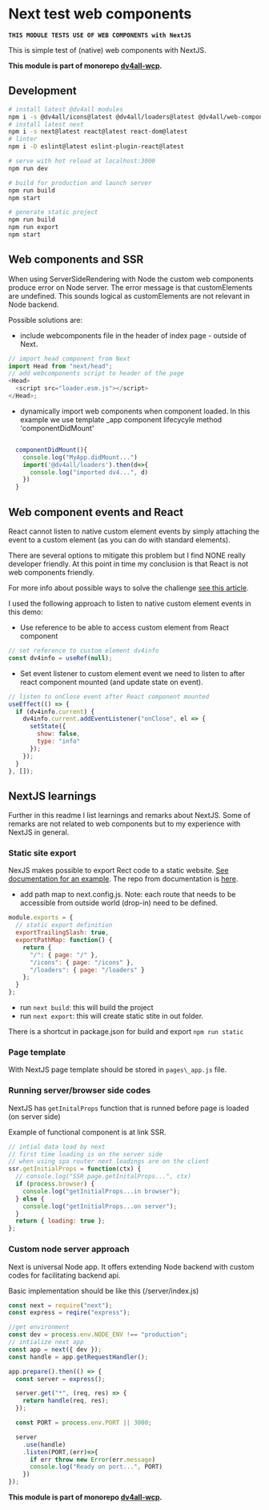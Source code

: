 # Next test web components

**`THIS MODULE TESTS USE OF WEB COMPONENTS with NextJS`**

This is simple test of (native) web components with NextJS.

**This module is part of monorepo [dv4all-wcp](https://github.com/dmijatovic/dv4all-wcp).**

## Development

```bash
# install latest @dv4all modules
npm i -s @dv4all/icons@latest @dv4all/loaders@latest @dv4all/web-components@latest
# install latest next
npm i -s next@latest react@latest react-dom@latest
# linter
npm i -D eslint@latest eslint-plugin-react@latest

# serve with hot reload at localhost:3000
npm run dev

# build for production and launch server
npm run build
npm start

# generate static project
npm run build
npm run export
npm start

```

## Web components and SSR

When using ServerSideRendering with Node the custom web components produce error on Node server. The error message is that customElements are undefined.
This sounds logical as customElements are not relevant in Node backend.

Possible solutions are:

- include webcomponents file in the header of index page - outside of Next.

```javascript
// import head component from Next
import Head from "next/head";
// add webcomponents script to header of the page
<Head>
  <script src="loader.esm.js"></script>
</Head>;
```

- dynamically import web components when component loaded. In this example we use template \_app component lifecycyle method 'componentDidMount'

```javascript

  componentDidMount(){
    console.log("MyApp.didMount...")
    import('@dv4all/loaders').then(d=>{
      console.log("imported dv4...", d)
    })
  }

```

## Web component events and React

React cannot listen to native custom element events by simply attaching the event to a custom element (as you can do with standard elements).

There are several options to mitigate this problem but I find NONE really developer friendly. At this point in time my conclusion is that React is not web components friendly.

For more info about possible ways to solve the challenge [see this article](https://coryrylan.com/blog/using-web-components-in-react).

I used the following approach to listen to native custom element events in this demo:

- Use reference to be able to access custom element from React component

```javascript
// set reference to custom element dv4info
const dv4info = useRef(null);
```

- Set event listener to custom element event we need to listen to after react component mounted (and update state on event).

```javascript
// listen to onClose event after React component mounted
useEffect(() => {
  if (dv4info.current) {
    dv4info.current.addEventListener("onClose", el => {
      setState({
        show: false,
        type: "info"
      });
    });
  }
}, []);
```

## NextJS learnings

Further in this readme I list learnings and remarks about NextJS. Some of remarks are not related to web components but to my experience with NextJS in general.

### Static site export

NexJS makes possible to export Rect code to a static website. [See documentation for an example](https://nextjs.org/learn/excel/static-html-export).
The repo from documentation is [here](https://github.com/zeit/next-learn-demo/tree/master/E1-static-export).

- add path map to next.config.js. Note: each route that needs to be accessible from outside world (drop-in) need to be defined.

```javascript
module.exports = {
  // static export definition
  exportTrailingSlash: true,
  exportPathMap: function() {
    return {
      "/": { page: "/" },
      "/icons": { page: "/icons" },
      "/loaders": { page: "/loaders" }
    };
  }
};
```

- run `next build`: this will build the project
- run `next export`: this will create static stite in out folder.

There is a shortcut in package.json for build and export `npm run static`

### Page template

With NextJS page template should be stored in `pages\_app.js` file.

### Running server/browser side codes

NextJS has `getInitalProps` function that is runned before page is loaded (on server side)

Example of functional component is at link SSR.

```javascript
// intial data load by next
// first time loading is on the server side
// when using spa router next loadings are on the client
ssr.getInitialProps = function(ctx) {
  // console.log("SSR page.getInitalProps...", ctx)
  if (process.browser) {
    console.log("getInitialProps...in browser");
  } else {
    console.log("getInitialProps...on server");
  }
  return { loading: true };
};
```

### Custom node server approach

Next is universal Node app. It offers extending Node backend with custom codes for facilitating backend api.

Basic implementation should be like this (/server/index.js)

```javascript
const next = require("next");
const express = reqire("express");

//get environment
const dev = process.env.NODE_ENV !== "production";
// intialize next app
const app = next({ dev });
const handle = app.getRequestHandler();

app.prepare().then(() => {
  const server = express();

  server.get("*", (req, res) => {
    return handle(req, res);
  });

  const PORT = process.env.PORT || 3000;

  server
    .use(handle)
    .listen(PORT,(err)=>{
      if err throw new Error(err.message)
      console.log("Ready on port...", PORT)
    })
});
```

**This module is part of monorepo [dv4all-wcp](https://github.com/dmijatovic/dv4all-wcp).**
